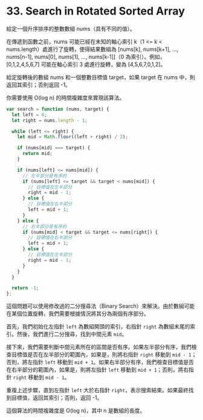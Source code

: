 # 33. Search in Rotated Sorted Array

給定一個升序排序的整數數組 nums（具有不同的值）。

在傳遞到函數之前，nums 可能已經在未知的軸心索引 k（1 <= k < nums.length）處進行了旋轉，使得結果數組為 [nums[k], nums[k+1], ..., nums[n-1], nums[0], nums[1], ..., nums[k-1]]（0 為索引）。例如，[0,1,2,4,5,6,7] 可能在軸心索引 3 處進行旋轉，變為 [4,5,6,7,0,1,2]。

給定旋轉後的數組 nums 和一個整數目標值 target，如果 target 在 nums 中，則返回其索引；否則返回 -1。

你需要使用 O(log n) 的時間複雜度來實現該算法。

```javascript
var search = function (nums, target) {
  let left = 0;
  let right = nums.length - 1;

  while (left <= right) {
    let mid = Math.floor((left + right) / 2);

    if (nums[mid] === target) {
      return mid;
    }

    if (nums[left] <= nums[mid]) {
      // 左半部分是有序的
      if (nums[left] <= target && target < nums[mid]) {
        // 目標值在左半部分
        right = mid - 1;
      } else {
        // 目標值在右半部分
        left = mid + 1;
      }
    } else {
      // 右半部分是有序的
      if (nums[mid] < target && target <= nums[right]) {
        // 目標值在右半部分
        left = mid + 1;
      } else {
        // 目標值在左半部分
        right = mid - 1;
      }
    }
  }

  return -1;
};
```

這個問題可以使用修改過的二分搜尋法（Binary Search）來解決。由於數組可能在某個位置旋轉，我們需要根據情況將其分為兩個有序部分。

首先，我們初始化左指針 `left` 為數組開頭的索引，右指針 `right` 為數組末尾的索引。然後，我們進行二分搜尋，找到中間元素 `mid`。

接下來，我們需要判斷中間元素所在的區間是否有序。如果左半部分有序，我們檢查目標值是否在左半部分的範圍內，如果是，則將右指針 `right` 移動到 `mid - 1`；否則，將左指針 `left` 移動到 `mid + 1`。如果右半部分有序，我們檢查目標值是否在右半部分的範圍內，如果是，則將左指針 `left` 移動到 `mid + 1`；否則，將右指針 `right` 移動到 `mid - 1`。

重複上述步驟，直到左指針 `left` 大於右指針 `right`，表示搜索結束。如果最終找到目標值，返回其索引；否則，返回 -1。

這個算法的時間複雜度是 O(log n)，其中 n 是數組的長度。
